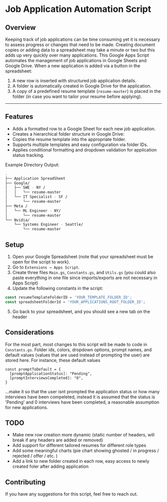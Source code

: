 # Job Application Automation Script

## Overview
Keeping track of job applications can be time consuming yet it is necessary to assess progress or changes that need to be made. Creating document copies or adding data to a spreadsheet may take a minute or two but this adds up very quickly over many applications. This Google Apps Script automates the management of job applications in Google Sheets and Google Drive. When a new application is added via a button in the spreadsheet:

1. A new row is inserted with structured job application details.
2. A folder is automatically created in Google Drive for the application.
3. A copy of a predefined resume template (`resume-master`) is placed in the folder (in case you want to tailor your resume before applying).

---

## Features
- Adds a formatted row to a Google Sheet for each new job application.
- Creates a hierarchical folder structure in Google Drive:
- Copies the resume template into the appropriate folder.
- Supports multiple templates and easy configuration via folder IDs.
- Applies conditional formatting and dropdown validation for application status tracking.

Example Directory Output: 
```bash
.
├── Application SpreadSheet 
├── Google/
│   ├── SWE - NY /
│   │   └── resume-master
│   └── IT Specialist - SF /
│       └── resume-master
├── Meta /
│   └── ML Engineer - NY/
│       └── resume-master
└── Nvidia/
    └── Systems Engineer - Seattle/
        └── resume-master
```

## Setup
1. Open your Google Spreadsheet (note that your spreadsheet must be open for the script to work).
2. Go to `Extensions → Apps Script`.
3. Create three files `Main.gs`, `Constants.gs`, and `Utils.gs` (you could also paste everything in one file since imports/exports are not necessary in Apps Script)
4. Update the following constants in the script:

```javascript
const resumeTemplateFolderID = 'YOUR_TEMPLATE_FOLDER_ID';
const spreadsheetFolderId = 'YOUR_APPLICATIONS_ROOT_FOLDER_ID';
```

5. Go back to your spreadsheet, and you should see a new tab on the header 

## Considerations
For the most part, most changes to this script will be made to code in `Constants.gs`. Folder ids, colors, dropdown options, prompt names, and default values (values that are used instead of prompting the user) are stored here. For instance, these default values 
```
const promptToDefault = {
  [promptApplicationStatus]: "Pending",
  [promptInterviewsCompleted]: "0",
}
```
...make it so that the user isnt prompted the application status or how many interviews have been compeleted, instead it is assumed that the status is 'Pending' and 0 interviews have been completed, a reasonable assumption for new applications. 
## TODO 
* Make new row creation more dynamic (static number of headers, will break if any headers are added or removed)
* Add support for different tailored resumes for different role types
* Add some meaningful charts (pie chart showing ghosted / in progress / rejected / offer / etc. )
* Add a link to new folder created in each row, easy access to newly created foler after adding application 

## Contributing 
If you have any suggestions for this script, feel free to reach out. 